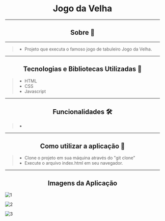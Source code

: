 <h1 align="center">Jogo da Velha</h1>

---
<h2 align="center">Sobre 📖</h2>

---
> -  Projeto que executa o famoso jogo de tabuleiro Jogo da Velha.
---

<h2 align="center">Tecnologias e Bibliotecas Utilizadas 📱</h2>

> - HTML
> - CSS
> - Javascript
 
---
<h2 align="center">Funcionalidades 🛠️</h2>

> - 

---
<h2 align="center">Como utilizar a aplicação 🤔</h2>

> - Clone o projeto em sua máquina através do "git clone"
> - Execute o arquivo index.html em seu navegador.

---
<h2 align="center">Imagens da Aplicação</h2>

![1](https://user-images.githubusercontent.com/86810734/208550715-972f38e0-7989-4784-b231-e49e9493d1d6.png)

![2](https://user-images.githubusercontent.com/86810734/208550721-d358b395-3c98-4f20-abcb-5e226beac9a6.png)

![3](https://user-images.githubusercontent.com/86810734/208550728-4f45616e-f808-4c5c-9d53-2ca3b5a88ed8.png)
